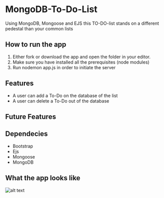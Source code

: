 # MongoDB-To-Do-List
Using MongoDB, Mongoose and EJS this TO-DO-list stands on a different pedestal than your common lists

## How to run the app
1. Either fork or download the app and open the folder in your editor.
2. Make sure you have installed all the prerequisites (node modules)
3. Run nodemon app.js in order to initiate the server

## Features
- A user can add a To-Do on the database of the list
- A user can delete a To-Do out of the database


## Future Features 



## Dependecies
- Bootstrap
- Ejs
- Mongoose
- MongoDB


## What the app looks like
![alt text](https://github.com/Xontrokolis/MongoDB-To-Do-List/blob/main/TODOIMAGE.png)
